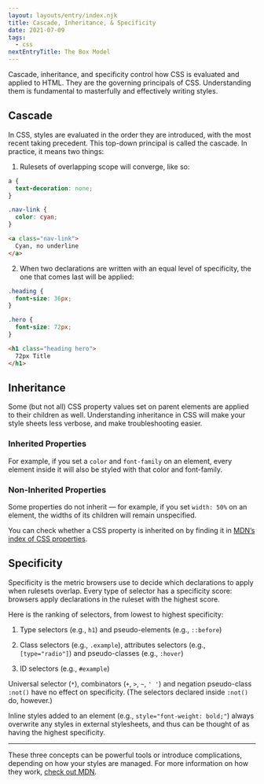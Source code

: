 ```yaml
---
layout: layouts/entry/index.njk
title: Cascade, Inheritance, & Specificity
date: 2021-07-09
tags:
  - css
nextEntryTitle: The Box Model
---
```


Cascade, inheritance, and specificity control how CSS is evaluated and applied to HTML. They are the governing principals of CSS. Understanding them is fundamental to masterfully and effectively writing styles.

## Cascade

In CSS, styles are evaluated in the order they are introduced, with the most recent taking precedent. This top-down principal is called the cascade. In practice, it means two things:

1. Rulesets of overlapping scope will converge, like so:
<div class="two-up-code">

```css
a {
  text-decoration: none;
}

.nav-link {
  color: cyan;
}
```

```html
<a class="nav-link">
  Cyan, no underline
</a>
```

</div>

2. When two declarations are written with an equal level of specificity, the one that comes last will be applied:

<div class="two-up-code">

```css
.heading {
  font-size: 36px;
}

.hero {
  font-size: 72px;
}
```

```html
<h1 class="heading hero">
  72px Title
</h1>
```

</div>

## Inheritance

Some (but not all) CSS property values set on parent elements are applied to their children as well. Understanding inheritance in CSS will make your style sheets less verbose, and make troubleshooting easier.

### Inherited Properties

For example, if you set a `color` and `font-family` on an element, every element inside it will also be styled with that color and font-family.

### Non-Inherited Properties

Some properties do not inherit &mdash; for example, if you set `width: 50%` on an element, the widths of its children will remain unspecified.

You can check whether a CSS property is inherited on by finding it in [MDN’s index of CSS properties](https://developer.mozilla.org/en-US/docs/Web/CSS/Reference).

## Specificity

Specificity is the metric browsers use to decide which declarations to apply when rulesets overlap. Every type of selector has a specificity score: browsers apply declarations in the ruleset with the highest score.

Here is the ranking of selectors, from lowest to highest specificity:

1. Type selectors (e.g., `h1`) and pseudo-elements (e.g., `::before`)

1. Class selectors (e.g., `.example`), attributes selectors (e.g., `[type="radio"]`) and pseudo-classes (e.g., `:hover`)

1. ID selectors (e.g., `#example`)

Universal selector (`*`), combinators (`+`, `>`, `~`, `' '`) and negation pseudo-class `:not()` have no effect on specificity. (The selectors declared inside `:not()` do, however.)

Inline styles added to an element (e.g., `style="font-weight: bold;"`) always overwrite any styles in external stylesheets, and thus can be thought of as having the highest specificity.

---

These three concepts can be powerful tools or introduce complications, depending on how your styles are managed. For more information on how they work, [check out MDN](https://developer.mozilla.org/en-US/docs/Learn/CSS/Building_blocks/Cascade_and_inheritance).
